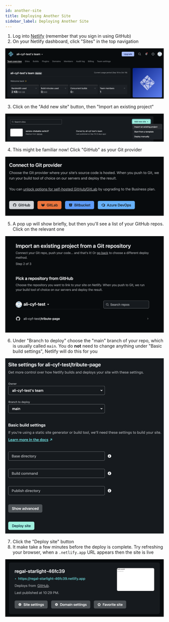 ```yaml
---
id: another-site
title: Deploying Another Site
sidebar_label: Deploying Another Site
---
```


1. Log into [Netlify](https://www.netlify.com/) (remember that you sign in using GitHub)
2. On your Netlify dashboard, click "Sites" in the top navigation

![Netlify dashboard](./assets/another-site/01-netlify-dashboard.png)

3. Click on the "Add new site" button, then "Import an existing project"

![Creating a new site from an existing project](./assets/another-site/02-sites-page.png)

4. This might be familiar now! Click "GitHub" as your Git provider

![Choosing your site's Git provider](./assets/another-site/03-git-provider.png)

5. A pop up will show briefly, but then you'll see a list of your GitHub repos. Click on the relevant one

![Choosing the GitHub repo to create your site from](./assets/another-site/04-choose-repo.png)

6. Under "Branch to deploy" choose the "main" branch of your repo, which is usually called `main`. You do **not** need to change anything under "Basic build settings", Netlify will do this for you

![Choosing a branch to create your site from](./assets/another-site/05-choose-branch.png)

7. Click the "Deploy site" button
8. It make take a few minutes before the deploy is complete. Try refreshing your browser, when a `.netlify.app` URL appears then the site is live

<!-- 06-site-is-live.png -->

![The site is live](./assets/another-site/06-site-is-live.png)
